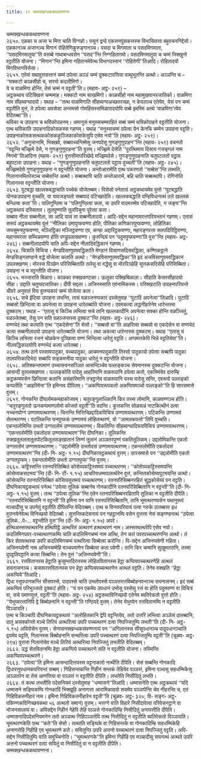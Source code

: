 ```yaml
---
title: २१ चम्मक्खन्धककथावण्णना

---
```

चम्मक्खन्धककथावण्णना  
२६५०. एळका च अजा च मिगा चाति विग्गहो। पसूनं द्वन्दे एकत्तनपुंसकत्तस्स विभासितत्ता बहुवचननिद्देसो। एळकानञ्च अजानञ्च मिगानं रोहितेणिकुरुङ्गानञ्च। पसदा च मिगमाता च पसदमिगमाता, ‘‘पसदमिगमातुया’’ति वत्तब्बे गाथाबन्धवसेन ‘‘पसद’’न्ति निग्गहितागमो। पसदमिगमातुया च चम्मं भिक्खुनो वट्टतीति योजना। ‘‘मिगान’’न्ति इमिना गहितानमेवेत्थ विभागदस्सनं ‘‘रोहितेणी’’तिआदि। रोहितादयो मिगविभागविसेसा।  
२६५१. एतेसं यथावुत्तसत्तानं चम्मं ठपेत्वा अञ्ञं चम्मं दुक्कटापत्तिया वत्थुभूतन्ति अत्थो। अञ्ञन्ति च –  
‘‘मक्कटो काळसीहो च, सरभो कदलीमिगो।  
ये च वाळमिगा होन्ति, तेसं चम्मं न वट्टती’’ति॥ (महाव॰ अट्ठ॰ २५९) –  
अट्ठकथाय पटिक्खित्तं चम्ममाह। मक्कटो नाम साखमिगो। काळसीहो नाम महामुखवानरजातिको। वाळमिगा नाम सीहब्यग्घादयो। यथाह – ‘‘तत्थ वाळमिगाति सीहब्यग्घअच्छतरच्छा, न केवलञ्च एतेयेव, येसं पन चम्मं वट्टतीति वुत्तं, ते ठपेत्वा अवसेसा अन्तमसो गोमहिंसस्समिळारादयोपि सब्बे इमस्मिं अत्थे ‘वाळमिगा’त्वेव वेदितब्बा’’ति।  
थविका च उपाहना च थविकोपाहनम्। अमानुसं मनुस्सचम्मरहितं सब्बं चम्मं थविकोपाहने वट्टतीति योजना। एत्थ थविकाति उपाहनादिकोसकस्स गहणम्। यथाह ‘‘मनुस्सचम्मं ठपेत्वा येन केनचि चम्मेन उपाहना वट्टति। उपाहनाकोसकसत्थककोसककुञ्जिकाकोसकेसुपि एसेव नयो’’ति (महाव॰ अट्ठ॰ २५९)।  
२६५२. ‘‘अनुजानामि, भिक्खवे, सब्बपच्चन्तिमेसु जनपदेसु गुणङ्गुणूपाहन’’न्ति (महाव॰ २५९) वचनतो ‘‘वट्टन्ति मज्झिमे देसे, न गुणङ्गुणूपाहना’’ति वुत्तम्। मज्झिमे देसेति ‘‘पुरत्थिमाय दिसाय गजङ्गलं नाम निगमो’’तिआदिना (महाव॰ २५९) वुत्तसीमापरिच्छेदे मज्झिमदेसे। गुणङ्गुणूपाहनाति चतुपटलतो पट्ठाय बहुपटला उपाहना। यथाह – ‘‘गुणङ्गुणूपाहनाति चतुपटलतो पट्ठाय वुच्चती’’ति (महाव॰ अट्ठ॰ २४५)। मज्झिमदेसे गुणङ्गुणूपाहना न वट्टन्तीति योजना। अन्तोआरामेति एत्थ पकरणतो ‘‘सब्बेस’’न्ति लब्भति, गिलानानमितरेसञ्च सब्बेसन्ति अत्थो। सब्बत्थापि चाति अन्तोआरामे, बहि चाति सब्बत्थापि। रोगिनोति गिलानस्स वट्टन्तीति योजना।  
२६५३. पुटबद्धा खल्लकबद्धाचाति पच्चेकं योजेतब्बम्। विसेसो पनेतासं अट्ठकथायमेव वुत्तो ‘‘पुटबद्धाति योनकउपाहना वुच्चति, या यावजङ्घतो सब्बपादं पटिच्छादेति। खल्लकबद्धाति पण्हिपिधानत्थं तले खल्लकं बन्धित्वा कता’’ति। पालिगुण्ठिमा च ‘‘पलिगुण्ठित्वा कता, या उपरि पादमत्तमेव पटिच्छादेति, न जङ्घ’’न्ति अट्ठकथायं दस्सिताव। तूलपुण्णाति तूलपिचुना पूरेत्वा कता।  
सब्बाव नीला सब्बनीला, सा आदि यासं ता सब्बनीलादयो। आदि-सद्देन महानामरत्तपरियन्तानं गहणम्। एतासं सरूपं अट्ठकथायमेव वुत्तं ‘‘नीलिका उमापुप्फवण्णा होति, पीतिका कणिकारपुप्फवण्णा, लोहितिका जयसुमनपुप्फवण्णा, मञ्जिट्ठिका मञ्जिट्ठवण्णा एव, कण्हा अद्दारिट्ठकवण्णा, महारङ्गरत्ता सतपदिपिट्ठिवण्णा, महानामरत्ता सम्भिन्नवण्णा होति पण्डुपलासवण्णा। कुरुन्दियं पन ‘पदुमपुप्फवण्णा’ति वुत्त’’न्ति (महाव॰ अट्ठ॰ २४६)। सब्बनीलादयोपि चाति अपि-सद्देन नीलादिवद्धिकानं गहणम्।  
२६५४. चित्राति विचित्रा। मेण्डविसाणूपमवद्धिकाति मेण्डानं विसाणसदिसवद्धिका, कण्णिकट्ठाने मेण्डसिङ्गसण्ठाने वद्धे योजेत्वा कताति अत्थो। ‘‘मेण्डविसाणूपमवद्धिका’’ति इदं अजविसाणूपमवद्धिकानं उपलक्खणम्। मोरस्स पिञ्छेन परिसिब्बिताति तलेसु वा वद्धेसु वा मोरपिञ्छेहि सुत्तकसदिसेहि परिसिब्बिता। उपाहना न च वट्टन्तीति योजना।  
२६५५. मज्जाराति बिळारा। काळका रुक्खकण्टका। ऊलूका पक्खिबिळाला। सीहाति केसरसीहादयो सीहा। उद्दाति चतुप्पदजातिका। दीपी सद्दला। अजिनस्साति एवंनामिकस्स। परिक्खटाति उपाहनपरियन्ते चीवरे अनुवातं विय वुत्तप्पकारं चम्मं योजेत्वा कता।  
२६५६. सचे ईदिसा उपाहना लभन्ति, तासं वळञ्जनप्पकारं दस्सेतुमाह ‘‘पुटादिं अपनेत्वा’’तिआदि। पुटादिं सब्बसो छिन्दित्वा वा अपनेत्वा वा उपाहना धारेतब्बाति योजना। एवमकत्वा लद्धनीहारेनेव धारेन्तस्स दुक्कटम्। यथाह – ‘‘एतासु यं किञ्चि लभित्वा सचे तानि खल्लकादीनि अपनेत्वा सक्का होन्ति वळञ्जितुं, वळञ्जेतब्बा, तेसु पन सति वळञ्जन्तस्स दुक्कट’’न्ति (महाव॰ अट्ठ॰ २४६)।  
वण्णभेदं तथा कत्वाति एत्थ ‘‘एकदेसेना’’ति सेसो। ‘‘सब्बसो वा’’ति आहरित्वा सब्बसो वा एकदेसेन वा वण्णभेदं कत्वा सब्बनीलादयो उपाहना धारेतब्बाति योजना। तथा अकत्वा धारेन्तस्स दुक्कटम्। यथाह ‘‘एतासु यं किञ्चि लभित्वा रजनं चोळकेन पुञ्छित्वा वण्णं भिन्दित्वा धारेतुं वट्टति। अप्पमत्तकेपि भिन्ने वट्टतियेवा’’ति। नीलवद्धिकादयोपि वण्णभेदं कत्वा धारेतब्बा।  
२६५७. तत्थ ठाने पस्सावपादुका, वच्चपादुका, आचमनपादुकाति तिस्सो पादुकायो ठपेत्वा सब्बापि पादुका तालपत्तिकादिभेदा सब्बापि सङ्कमनीया पादुका धारेतुं न वट्टन्तीति योजना।  
२६५८. अतिक्कन्तपमाणं उच्चासयनसञ्ञितं आसन्दिञ्चेव पल्लङ्कञ्च सेवमानस्स दुक्कटन्ति योजना। आसन्दी वुत्तलक्खणाव। पल्लङ्कोति पादेसु आहरिमानि वाळरूपानि ठपेत्वा कतो, एकस्मिंयेव दारुम्हि कट्ठकम्मवसेन छिन्दित्वा कतानि असंहारिमानि तत्रट्ठानेव वाळरूपानि यस्स पादेसु सन्ति, एवरूपो पल्लङ्को कप्पतीति ‘‘आहरिमेना’’ति इमिनाव दीपितम्। ‘‘अकप्पियरूपकतो अकप्पियमञ्चो पल्लङ्को’’ति हि सारसमासे वुत्तम्।  
२६५९. गोनकन्ति दीघलोमकमहाकोजवम्। चतुरङ्गुलाधिकानि किर तस्स लोमानि, काळवण्णञ्च होति। ‘‘चतुरङ्गुलतो ऊनकप्पमाणलोमो कोजवो वट्टती’’ति वदन्ति। कुत्तकन्ति सोळसन्नं नाटकित्थीनं ठत्वा नच्चनयोग्गं उण्णामयत्थरणम्। चित्तन्ति भित्तिच्छिद्दादिकविचित्रं उण्णामयत्थरणम्। पटिकन्ति उण्णामयं सेतत्थरणम्। पटलिकन्ति घनपुप्फकं उण्णामयं लोहितत्थरणं, यो ‘‘आमलकपत्तो’’तिपि वुच्चति।  
एकन्तलोमिन्ति उभतो उग्गतलोमं उण्णामयत्थरणम्। विकतिन्ति सीहब्यग्घादिरूपविचित्रं उण्णामयत्थरणम्। ‘‘एकन्तलोमीति एकतोदसं उण्णामयत्थरण’’न्ति दीघनिका। तूलिकन्ति रुक्खतूललतातूलपोटकितूलसङ्खातानं तिण्णं तूलानं अञ्ञतरपुण्णं पकतितूलिकम्। उद्दलोमिकन्ति एकतो उग्गतलोमं उण्णामयत्थरणम्। ‘‘उद्दलोमीति उभतोदसं उण्णामयत्थरणम्। एकन्तलोमीति एकतोदसं उण्णामयत्थरण’’न्ति (दी॰ नि॰ अट्ठ॰ १.१५) दीघनिकायट्ठकथायं वुत्तम्। सारसमासे पन ‘‘उद्दलोमीति एकतो उग्गतपुप्फम्। एकन्तलोमीति उभतो उग्गतपुप्फ’’न्ति वुत्तम्।  
२६६०. कट्टिस्सन्ति रतनपरिसिब्बितं कोसेय्यकट्टिस्समयं पच्चत्थरणम्। ‘‘कोसेय्यकट्टिस्समयन्ति कोसेय्यकसटमय’’न्ति (दी॰ नि॰ टी॰ १.१५) आचरियधम्मपालत्थेरेन वुत्तं, कन्तितकोसेय्यपुटमयन्ति अत्थो। कोसेय्यन्ति रतनपरिसिब्बितं कोसियसुत्तमयं पच्चत्थरणम्। रतनपरिसिब्बनरहितं सुद्धकोसेय्यं पन वट्टति।  
दीघनिकायट्ठकथायं पनेत्थ ‘‘ठपेत्वा तूलिकं सब्बानेव गोनकादीनि रतनपरिसिब्बितानि न वट्टन्ती’’ति (दी॰ नि॰ अट्ठ॰ १.१५) वुत्तम्। तत्थ ‘‘ठपेत्वा तूलिक’’न्ति एतेन रतनपरिसिब्बनरहितापि तूलिका न वट्टतीति दीपेति। ‘‘रतनपरिसिब्बितानि न वट्टन्ती’’ति इमिना पन यानि रतनपरिसिब्बितानि, तानि भूमत्थरणवसेन यथानुरूपं मञ्चादीसु च उपनेतुं वट्टतीति दीपितन्ति वेदितब्बम्। एत्थ च विनयपरियायं पत्वा गरुके ठातब्बत्ता इध वुत्तनयेनेवेत्थ विनिच्छयो वेदितब्बो। सुत्तन्तिकदेसनायं पन गहट्ठानम्पि वसेन वुत्तत्ता नेसं सङ्गण्हनत्थं ‘‘ठपेत्वा तूलिकं…पे॰… वट्टन्तीति वुत्त’’न्ति (दी॰ नि॰ अट्ठ॰ १.१५) अपरे।  
हत्थिअस्सरथत्थरन्ति हत्थिपिट्ठे अत्थरितं अत्थरणं हत्थत्थरणं नाम। अस्सरथत्थरेपि एसेव नयो। कदलिमिगपवर-पच्चत्थरणकम्पि चाति कदलिमिगचम्मं नाम अत्थि, तेन कतं पवरपच्चत्थरणन्ति अत्थो। तं किर सेतवत्थस्स उपरि कदलिमिगचम्मं पत्थरित्वा सिब्बेत्वा करोन्ति। पि-सद्देन अजिनप्पवेणी गहिता। अजिनप्पवेणी नाम अजिनचम्मेहि मञ्चपमाणेन सिब्बेत्वा कता पवेणी। तानि किर चम्मानि सुखुमतरानि, तस्मा दुपट्टतिपट्टानि कत्वा सिब्बन्ति। तेन वुत्तं ‘‘अजिनप्पवेणी’’ति।  
२६६१. रत्तवितानस्स हेट्ठाति कुसुम्भादिरत्तस्स लोहितवितानस्स हेट्ठा कप्पियपच्चत्थरणेहि अत्थतं सयनासनञ्च। कसावरत्तवितानस्स पन हेट्ठा कप्पियपच्चत्थरणेन अत्थतं वट्टति। तेनेव वक्खति ‘‘हेट्ठा अकप्पिये’’तिआदि।  
द्विधा रत्तूपधानकन्ति सीसपस्से, पादपस्से चाति उभतोपस्से पञ्ञत्तरत्तबिब्बोहनवन्तञ्च सयनासनम्। इदं सब्बं अकप्पियं परिभुञ्जतो दुक्कटं होति। ‘‘यं पन एकमेव उपधानं उभोसु पस्सेसु रत्तं वा होति पदुमवण्णं वा विचित्रं वा, सचे पमाणयुत्तं, वट्टती’’ति (महाव॰ अट्ठ॰ २५४) अट्ठकथाविनिच्छयो एतेनेव ब्यतिरेकतो वुत्तो होति। ‘‘येभुय्यरत्तानिपि द्वे बिब्बोहनानि न वट्टन्ती’’ति गण्ठिपदे वुत्तम्। तेनेव येभुय्येन रत्तवितानम्पि न वट्टतीति विञ्ञायति।  
एत्थ च किञ्चापि दीघनिकायट्ठकथायं ‘‘अलोहितकानि द्वेपि वट्टन्तियेव, ततो उत्तरि लभित्वा अञ्ञेसं दातब्बानि, दातुं असक्कोन्तो मञ्चे तिरियं अत्थरित्वा उपरि पच्चत्थरणं दत्वा निपज्जितुम्पि लभती’’ति (दी॰ नि॰ अट्ठ॰ १.१५) अविसेसेन वुत्तम्। सेनासनक्खन्धकसंवण्णनायं पन ‘‘अगिलानस्स सीसूपधानञ्च पादूपधानञ्चाति द्वयमेव वट्टति, गिलानस्स बिब्बोहनानि सन्थरित्वा उपरि पच्चत्थरणं दत्वा निपज्जितुम्पि वट्टती’’ति (चूळव॰ अट्ठ॰ २९७) वुत्तत्ता गिलानोयेव मञ्चे तिरियं अत्थरित्वा निपज्जितुं लभतीति वेदितब्बम्।  
२६६२. उद्धं सेतवितानम्पि हेट्ठा अकप्पिये पच्चत्थरणे सति न वट्टतीति योजना। तस्मिन्ति अकप्पियपच्चत्थरणे।  
२६६३. ‘‘ठपेत्वा’’ति इमिना आसन्दादित्तयस्स वट्टनाकारो नत्थीति दीपेति। सेसं सब्बन्ति गोनकादि द्विधारत्तूपधानकपरियन्तं सब्बम्। गिहिसन्तकन्ति गिहीनं सन्तकं तेहियेव पञ्ञत्तं, इमिना पञ्चसु सहधम्मिकेसु अञ्ञतरेन वा तेसं आणत्तिया वा पञ्ञत्तं न वट्टतीति दीपेति। लभतेति निसीदितुं लभति।  
२६६४. तं कत्थ लभतीति पदेसनियमं दस्सेतुमाह ‘‘धम्मासने’’तिआदि। धम्मासनेति एत्थ अट्ठकथायं ‘‘यदि धम्मासने सङ्घिकम्पि गोनकादिं भिक्खूहि अनाणत्ता आरामिकादयो सयमेव पञ्ञापेन्ति चेव नीहरन्ति च, एतं गिहिविकतनीहारं नाम। इमिना गिहिविकतनीहारेन वट्टती’’ति (चूळव॰ अट्ठ॰ ३२०; वि॰ सङ्ग॰ अट्ठ॰ पकिण्णकविनिच्छयकथा ५६ अत्थतो समानं) वुत्तम्। भत्तग्गे वाति विहारे निसीदापेत्वा परिवेसनट्ठाने वा भोजनसालायं वा। अपिसद्देन गिहीनं गेहेपि तेहि पञ्ञत्ते गोनकादिम्हि निसीदितुं अनापत्तीति दीपेति। धम्मासनादिपदेसनियमनेन ततो अञ्ञत्थ गिहिपञ्ञत्तेपि तत्थ निसीदितुं न वट्टतीति ब्यतिरेकतो विञ्ञायति।  
भूमत्थरणकेति एत्थ ‘‘कते’’ति सेसो। तत्थाति सङ्घिके वा गिहिसन्तके वा गोनकादिम्हि सहधम्मिकेहि अनाणत्तेहि गिहीहि एव भूमत्थरणे कते। सयितुन्ति उपरि अत्तनो पच्चत्थरणं दत्वा निपज्जितुं वट्टति। अपि-सद्देन निसीदितुम्पि वाति समुच्चिनोति। ‘‘भूमत्थरणके’’ति इमिना गिहीहि एव मञ्चादीसु सयनत्थं अत्थते उपरि अत्तनो पच्चत्थरणं दत्वा सयितुं वा निसीदितुं वा न वट्टतीति दीपेति।  
चम्मक्खन्धककथावण्णना।  